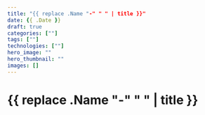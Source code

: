 ```yaml
---
title: "{{ replace .Name "-" " " | title }}"
date: {{ .Date }}
draft: true
categories: [""]
tags: [""]
technologies: [""]
hero_image: ""
hero_thumbnail: ""
images: []
---
```


# {{ replace .Name "-" " " | title }}
